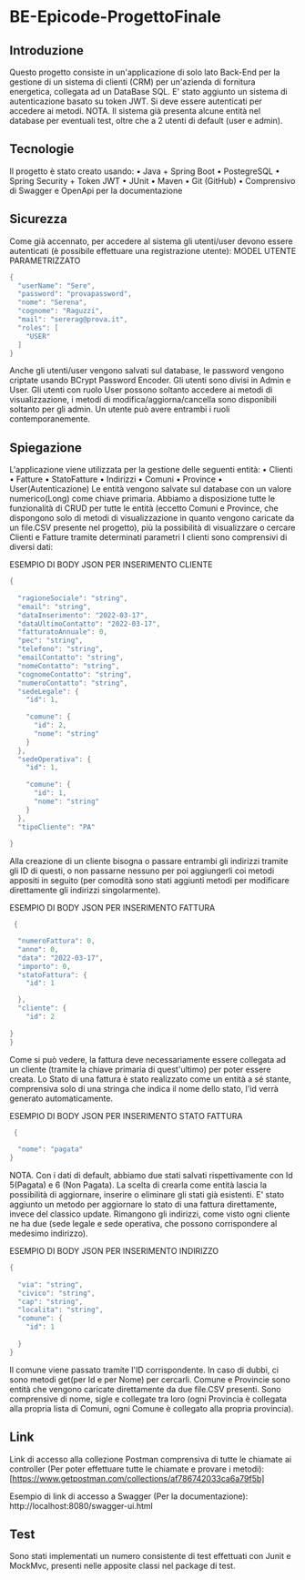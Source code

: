 # BE-Epicode-ProgettoFinale

## Introduzione
Questo progetto consiste in un'applicazione di solo lato Back-End per la gestione di un sistema di clienti (CRM) per un'azienda di fornitura energetica, collegata ad un DataBase SQL.
E' stato aggiunto un sistema di autenticazione basato su token JWT. Si deve essere autenticati per accedere ai metodi. NOTA. Il sistema già presenta alcune entità nel database per eventuali test, oltre che a 2 utenti di default (user e admin).
## Tecnologie
Il progetto è stato creato usando:
•	Java + Spring Boot
•	PostegreSQL
•	Spring Security + Token JWT
•	JUnit
•	Maven
•	Git (GitHub)
•	Comprensivo di Swagger e OpenApi per la documentazione
## Sicurezza
Come già accennato, per accedere al sistema gli utenti/user devono essere autenticati (è possibile effettuare una registrazione utente):
MODEL UTENTE PARAMETRIZZATO
``` java
{
  "userName": "Sere",
  "password": "provapassword",
  "nome": "Serena",
  "cognome": "Raguzzi",
  "mail": "sererag@prova.it",
  "roles": [
    "USER"
  ]
}
```

Anche gli utenti/user vengono salvati sul database, le password vengono criptate usando BCrypt Password Encoder.
Gli utenti sono divisi in Admin e User. Gli utenti con ruolo User possono soltanto accedere ai metodi di visualizzazione, i metodi di modifica/aggiorna/cancella sono disponibili soltanto per gli admin. Un utente può avere entrambi i ruoli contemporanemente.
## Spiegazione
L'applicazione viene utilizzata per la gestione delle seguenti entità:
•	Clienti
•	Fatture
•	StatoFatture
•	Indirizzi
•	Comuni
•	Province
•	User(Autenticazione)
Le entità vengono salvate sul database con un valore numerico(Long) come chiave primaria.
Abbiamo a disposizione tutte le funzionalità di CRUD per tutte le entità (eccetto Comuni e Province, che dispongono solo di metodi di visualizzazione in quanto vengono caricate da un file.CSV presente nel progetto), più la possibilità di visualizzare o cercare Clienti e Fatture tramite determinati parametri
I clienti sono comprensivi di diversi dati:

ESEMPIO DI BODY JSON PER INSERIMENTO CLIENTE
``` java
{
  
  "ragioneSociale": "string",
  "email": "string",
  "dataInserimento": "2022-03-17",
  "dataUltimoContatto": "2022-03-17",
  "fatturatoAnnuale": 0,
  "pec": "string",
  "telefono": "string",
  "emailContatto": "string",
  "nomeContatto": "string",
  "cognomeContatto": "string",
  "numeroContatto": "string",
  "sedeLegale": {
    "id": 1,
   
    "comune": {
      "id": 2,
      "nome": "string"
    }
  },
  "sedeOperativa": {
    "id": 1,
   
    "comune": {
      "id": 1,
      "nome": "string"
    }
  },
  "tipoCliente": "PA"
 
}
```
Alla creazione di un cliente bisogna o passare entrambi gli indirizzi tramite gli ID di questi, o non passarne nessuno per poi aggiungerli coi metodi appositi in seguito (per comodità sono stati aggiunti metodi per modificare direttamente gli indirizzi singolarmente).

ESEMPIO DI BODY JSON PER INSERIMENTO FATTURA
``` java
 {

  "numeroFattura": 0,
  "anno": 0,
  "data": "2022-03-17",
  "importo": 0,
  "statoFattura": {
    "id": 1

  },
  "cliente": {
    "id": 2
   
}
}
  ```
Come si può vedere, la fattura deve necessariamente essere collegata ad un cliente (tramite la chiave primaria di quest'ultimo) per poter essere creata.
Lo Stato di una fattura è stato realizzato come un entità a sé stante, comprensiva solo di una stringa che indica il nome dello stato, l'id verrà generato automaticamente.

ESEMPIO DI BODY JSON PER INSERIMENTO STATO FATTURA
``` java
 {
  
  "nome": "pagata"
}
```
NOTA. Con i dati di default, abbiamo due stati salvati rispettivamente con Id 5(Pagata) e 6 (Non Pagata). La scelta di crearla come entità lascia la possibilità di aggiornare, inserire o eliminare gli stati già esistenti. E' stato aggiunto un metodo per aggiornare lo stato di una fattura direttamente, invece del classico update.
Rimangono gli indirizzi, come visto ogni cliente ne ha due (sede legale e sede operativa, che possono corrispondere al medesimo indirizzo).

ESEMPIO DI BODY JSON PER INSERIMENTO INDIRIZZO
``` java
{
  
  "via": "string",
  "civico": "string",
  "cap": "string",
  "localita": "string",
  "comune": {
    "id": 1
   
  }
}
```
Il comune viene passato tramite l'ID corrispondente. In caso di dubbi, ci sono metodi get(per Id e per Nome) per cercarli.
Comune e Provincie sono entità che vengono caricate direttamente da due file.CSV presenti. Sono comprensive di nome, sigle e collegate tra loro (ogni Provincia è collegata alla propria lista di Comuni, ogni Comune è collegato alla propria provincia).
## Link
Link di accesso alla collezione Postman comprensiva di tutte le chiamate ai controller (Per poter effettuare tutte le chiamate e provare i metodi): [https://www.getpostman.com/collections/af786742033ca6a79f5b]

Esempio di link di accesso a Swagger (Per la documentazione): http://localhost:8080/swagger-ui.html
## Test
Sono stati implementati un numero consistente di test effettuati con Junit e MockMvc, presenti nelle apposite classi nel package di test.
